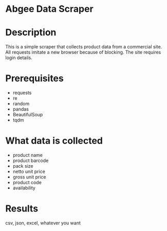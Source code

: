 # Abgee Data Scraper

# Description
This is a simple scraper that collects product data from a commercial site. All requests imitate a new browser because of blocking. The site requires login details.

# Prerequisites
- requests
- re
- random
- pandas
- BeautifulSoup
- tqdm

# What data is collected
- product name
- product barcode
- pack size
- netto unit price
- gross unit price
- product code
- availability

# Results
csv, json, excel, whatever you want